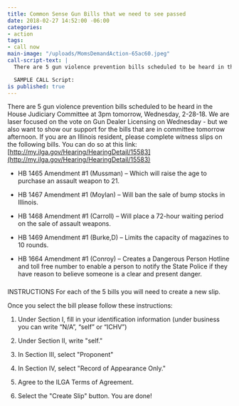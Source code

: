 ```yaml
---
title: Common Sense Gun Bills that we need to see passed
date: 2018-02-27 14:52:00 -06:00
categories:
- action
tags:
- call now
main-image: "/uploads/MomsDemandAction-65ac60.jpeg"
call-script-text: |
  There are 5 gun violence prevention bills scheduled to be heard in the House Judiciary Committee at 3pm tomorrow. We are laser focused on the vote on Gun Dealer Licensing on Wednesday - but we also want to show our support for the bills that are in committee tomorrow afternoon.

  SAMPLE CALL Script:
is published: true
---
```


There are 5 gun violence prevention bills scheduled to be heard in the House Judiciary Committee at 3pm tomorrow, Wednesday, 2-28-18. We are laser focused on the vote on Gun Dealer Licensing on Wednesday - but we also want to show our support for the bills that are in committee tomorrow afternoon. If you are an Illinois resident, please complete witness slips on the following bills. You can do so at this link:   
[http://my.ilga.gov/Hearing/HearingDetail/15583](http://my.ilga.gov/Hearing/HearingDetail/15583)

 

* HB 1465 Amendment #1 (Mussman) – Which will raise the age to purchase an assault weapon to 21.

* HB 1467 Amendment #1 (Moylan) – Will ban the sale of bump stocks in Illinois.

* HB 1468 Amendment #1 (Carroll) – Will place a 72-hour waiting period on the sale of assault weapons.

* HB 1469 Amendment #1 (Burke,D) – Limits the capacity of magazines to 10 rounds.

* HB 1664 Amendment #1 (Conroy) – Creates a Dangerous Person Hotline and toll free number to enable a person to notify the State Police if they have reason to believe someone is a clear and present danger.


### 
INSTRUCTIONS
For each of the 5 bills you will need to create a new slip.

Once you select the bill please follow these instructions:

1. Under Section I, fill in your identification information (under business you can write “N/A”, “self” or “ICHV”)

2. Under Section II, write "self."

3. In Section III, select "Proponent"

4. In Section IV, select "Record of Appearance Only."

5. Agree to the ILGA Terms of Agreement.

6. Select the "Create Slip" button. You are done!
